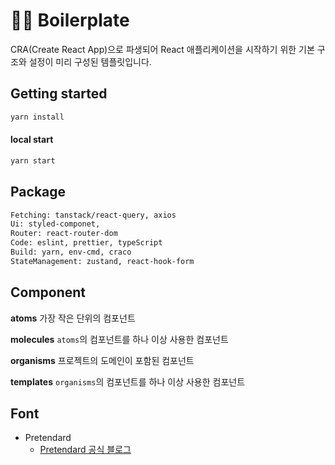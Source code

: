 # 👨‍💻 Boilerplate

CRA(Create React App)으로 파생되어 React 애플리케이션을 시작하기 위한 기본 구조와 설정이 미리 구성된 템플릿입니다.

## Getting started

```sh
yarn install
```

#### local start

```sh
yarn start
```

## Package

```sh
Fetching: tanstack/react-query, axios
Ui: styled-componet,
Router: react-router-dom
Code: eslint, prettier, typeScript
Build: yarn, env-cmd, craco
StateManagement: zustand, react-hook-form
```

## Component

**atoms**
가장 작은 단위의 컴포넌트

**molecules**
`atoms`의 컴포넌트를 하나 이상 사용한 컴포넌트

**organisms**
프로젝트의 도메인이 포함된 컴포넌트

**templates**
`organisms`의 컴포넌트를 하나 이상 사용한 컴포넌트

## Font

- Pretendard
  - [Pretendard 공식 블로그](https://cactus.tistory.com/306)
